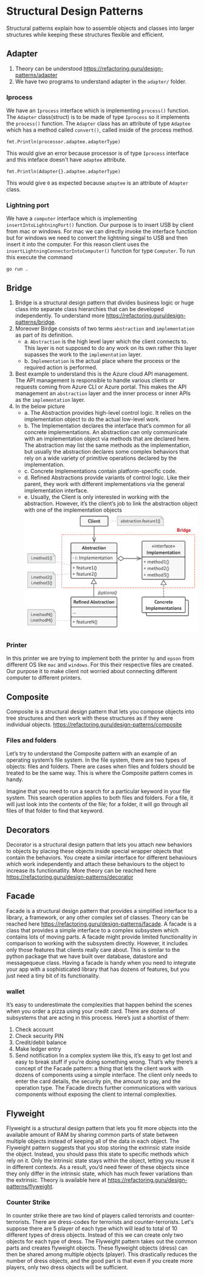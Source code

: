 # Structural Design Patterns
Structural patterns explain how to assemble objects and classes into larger structures while keeping these structures flexible and efficient.

## Adapter
1. Theory can be understood https://refactoring.guru/design-patterns/adapter
2. We have two programs to understand adapter in the `adapter/` folder.

### Iprocess
We have an `Iprocess` interface which is implementing `process()` function. The `Adapter` class(struct) is to be made of type `Iprocess` so it implements the `process()` function. The `Adapter` class has an attribute of type `Adaptee` which has a method called `convert()`, called inside of the process method.
```
fmt.Println(processor.adaptee.adapterType)
```
This would give an error because processor is of type `Iprocess` interface and this inteface doesn't have `adaptee` attribute. 
```
fmt.Println(Adapter{}.adaptee.adapterType)
```
This would give `0` as expected because `adaptee` is an attribute of `Adapter` class.

### Lightning port
We have a `computer` interface which is implementing `insertIntoLightningPort()` function. Our purpose is to insert USB by client from mac or windows. For mac we can directly invoke the interface function but for windows we need to convert the lightning singal to USB and then insert it into the computer. For this reason client uses the `insertLightningConnectorIntoComputer()` function for type `Computer`. To run this execute the command
```
go run .
```

## Bridge
1. Bridge is a structural design pattern that divides business logic or huge class into separate class hierarchies that can be developed independently. To understand more https://refactoring.guru/design-patterns/bridge.
2. Moreover Birdge consists of two terms `abstraction` and `implementation` as part of its definition.
    * a. `Abstraction` is the high level layer which the client connects to. This layer is not supposed to do any work on its own rather this layer supasses the work to the `implementation` layer.
    * b. `Implementation` is the actual place where the process or the required action is performed.
3. Best example to understand this is the Azure cloud API management. The API management is responsible to handle various clients or requests coming from Azure CLI or Azure portal. This makes the API management an `abstraction` layer and the inner process or inner APIs as the `implementation` layer.
4. In the below picture 
    * a. The Abstraction provides high-level control logic. It relies on the implementation object to do the actual low-level work.
    * b. The Implementation declares the interface that’s common for all concrete implementations. An abstraction can only communicate with an implementation object via methods that are declared here. The abstraction may list the same methods as the implementation, but usually the abstraction declares some complex behaviors that rely on a wide variety of primitive operations declared by the implementation. 
    * c. Concrete Implementations contain platform-specific code.
    * d. Refined Abstractions provide variants of control logic. Like their parent, they work with different implementations via the general implementation interface.
    * e. Usually, the Client is only interested in working with the abstraction. However, it’s the client’s job to link the abstraction object with one of the implementation objects
    ![Bridge Structural design patter](../images/bridge.png)

### Printer
In this printer we are trying to implement both the printer `hp` and `epson` from different OS like `mac` and `windows`. For this their respective files are created. Our purpose it to make client not worried about connecting different computer to different printers.

## Composite
Composite is a structural design pattern that lets you compose objects into tree structures and then work with these structures as if they were individual objects. https://refactoring.guru/design-patterns/composite

### Files and folders
Let’s try to understand the Composite pattern with an example of an operating system’s file system. In the file system, there are two types of objects: files and folders. There are cases when files and folders should be treated to be the same way. This is where the Composite pattern comes in handy.

Imagine that you need to run a search for a particular keyword in your file system. This search operation applies to both files and folders. For a file, it will just look into the contents of the file; for a folder, it will go through all files of that folder to find that keyword.

## Decorators
Decorator is a structural design pattern that lets you attach new behaviors to objects by placing these objects inside special wrapper objects that contain the behaviors.
You create a similar interface for different behaviours which work independently and attach these behaviours to the object to increase its functionatlity. More theory can be reached here https://refactoring.guru/design-patterns/decorator

## Facade
Facade is a structural design pattern that provides a simplified interface to a library, a framework, or any other complex set of classes. Theory can be reached here https://refactoring.guru/design-patterns/facade.
A facade is a class that provides a simple interface to a complex subsystem which contains lots of moving parts. A facade might provide limited functionality in comparison to working with the subsystem directly. However, it includes only those features that clients really care about. This is similar to the python package that we have built over database, datastore and messagequeue class. Having a facade is handy when you need to integrate your app with a sophisticated library that has dozens of features, but you just need a tiny bit of its functionality.

### wallet
It’s easy to underestimate the complexities that happen behind the scenes when you order a pizza using your credit card. There are dozens of subsystems that are acting in this process. Here’s just a shortlist of them:

1. Check account
2. Check security PIN
3. Credit/debit balance
4. Make ledger entry
5. Send notification
In a complex system like this, it’s easy to get lost and easy to break stuff if you’re doing something wrong. That’s why there’s a concept of the Facade pattern: a thing that lets the client work with dozens of components using a simple interface. The client only needs to enter the card details, the security pin, the amount to pay, and the operation type. The Facade directs further communications with various components without exposing the client to internal complexities.

## Flyweight
Flyweight is a structural design pattern that lets you fit more objects into the available amount of RAM by sharing common parts of state between multiple objects instead of keeping all of the data in each object. The Flyweight pattern suggests that you stop storing the extrinsic state inside the object. Instead, you should pass this state to specific methods which rely on it. Only the intrinsic state stays within the object, letting you reuse it in different contexts. As a result, you’d need fewer of these objects since they only differ in the intrinsic state, which has much fewer variations than the extrinsic. Theory is available here at https://refactoring.guru/design-patterns/flyweight.

### Counter Strike
In counter strike there are two kind of players called terrorists and counter-terrorists. There are dress-codes for terrorists and counter-terrorists.
Let's suppose there are 5 player of each type which will lead to total of 10 different types of dress objects. Instead of this we can create only two objects for each type of dress.
The Flyweight pattern takes out the common parts and creates flyweight objects. These flyweight objects (dress) can then be shared among multiple objects (player). This drastically reduces the number of dress objects, and the good part is that even if you create more players, only two dress objects will be sufficient.